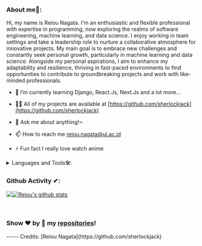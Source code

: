 ### About me🧑:
Hi, my name is Reiou Nagata. I'm an enthusiastic and flexible professional with expertise in programming, now exploring the realms of software engineering, machine learning, and data science. I enjoy working in team settings and take a leadership role to nurture a collaborative atmosphere for innovative projects. My main goal is to embrace new challenges and constantly seek personal growth, particularly in machine learning and data science. Alongside my personal aspirations, I aim to enhance my adaptability and resilience, thriving in fast-paced environments to find opportunities to contribute to groundbreaking projects and work with like-minded professionals.


- 🌱 I’m currently learning Django, React.Js, Next.Js and a lot more...

- 👨‍💻 All of my projects are available at [https://github.com/sherlockjack](https://github.com/sherlockjack)

- 💬 Ask me about anything!~

- 📫 How to reach me reiou.nagata@ui.ac.id

- ⚡ Fun fact I really love watch anime

<details>
<summary>
Languages and Tools🛠:
</summary>
  <br/>
<code><img height="20" src="https://raw.githubusercontent.com/github/explore/80688e429a7d4ef2fca1e82350fe8e3517d3494d/topics/html/html.png"></code>
<code><img height="20" src="https://raw.githubusercontent.com/github/explore/80688e429a7d4ef2fca1e82350fe8e3517d3494d/topics/css/css.png"></code>
<code><img height="20" src="https://raw.githubusercontent.com/github/explore/80688e429a7d4ef2fca1e82350fe8e3517d3494d/topics/javascript/javascript.png"></code>
<code><img height="20" src="https://raw.githubusercontent.com/github/explore/80688e429a7d4ef2fca1e82350fe8e3517d3494d/topics/react/react.png"></code> 
<code><img height="20" src="https://raw.githubusercontent.com/github/explore/80688e429a7d4ef2fca1e82350fe8e3517d3494d/topics/nodejs/nodejs.png"></code>
<code><img height="20" src="https://raw.githubusercontent.com/github/explore/80688e429a7d4ef2fca1e82350fe8e3517d3494d/topics/git/git.png"></code>
<code><img height="20" src="https://upload.wikimedia.org/wikipedia/commons/thumb/a/ae/Github-desktop-logo-symbol.svg/1024px-Github-desktop-logo-symbol.svg.png"></code>
<code><img height="20" src="https://upload.wikimedia.org/wikipedia/commons/thumb/b/b2/Bootstrap_logo.svg/1024px-Bootstrap_logo.svg.png"></code>
<code><img height="20" src="https://e7.pngegg.com/pngimages/46/626/png-clipart-c-logo-the-c-programming-language-computer-icons-computer-programming-source-code-programming-miscellaneous-template.png"></code>
<code><img height="20" src="https://upload.wikimedia.org/wikipedia/en/d/d2/Sublime_Text_3_logo.png"></code>
<code><img height="20" src="https://banner2.cleanpng.com/20181122/krs/kisspng-java-programming-language-selenium-computer-softwa-july-2-16-halab-4-dev-5bf78387a7bb41.028192901542947719687.jpg"></code>
<code><img height="20" src="https://upload.wikimedia.org/wikipedia/commons/thumb/9/9a/Visual_Studio_Code_1.35_icon.svg/1024px-Visual_Studio_Code_1.35_icon.svg.png"></code>
<code><img height="20" src="https://upload.wikimedia.org/wikipedia/commons/7/75/Django_logo.svg" alt="Django"></code>
<code><img height="20" src="https://upload.wikimedia.org/wikipedia/commons/7/79/Docker_(container_engine)_logo.png" alt="Docker"></code>
<code><img height="20" src="https://upload.wikimedia.org/wikipedia/commons/1/17/Google-flutter-logo.png" alt="Flutter"></code>
<code><img height="20" src="https://upload.wikimedia.org/wikipedia/commons/8/8e/Nextjs-logo.svg" alt="Next.js"></code>
<code><img height="20" src="https://upload.wikimedia.org/wikipedia/commons/2/29/Postgresql_elephant.svg" alt="PostgreSQL"></code>
<code><img height="20" src="https://upload.wikimedia.org/wikipedia/commons/c/c3/Python-logo-notext.svg" alt="Python"></code>
<code><img height="20" src="https://upload.wikimedia.org/wikipedia/commons/4/4f/Csharp_Logo.png" alt="C#"></code>
<code><img height="20" src="https://upload.wikimedia.org/wikipedia/commons/8/8a/Official_unity_logo.png" alt="Unity"></code>
</details>

### Github Activity ✔:

<a href="https://github.com/sherlockjack">
  <img align="left" src="https://github-readme-stats.vercel.app/api/top-langs/?username=sherlockjack&theme=tokyonight" />
  </a>

<a href="https://github.com/sherlockjack">
 <img align="center" src="https://github-readme-stats.vercel.app/api?username=sherlockjack&show_icons=true&theme=tokyonight&line_height=27" alt="Reiou's github stats"/>
</a>

<br/>
<br/>
<br/>



### Show ❤️ by 🌟 my [repositories](https://github.com/sherlockjack?tab=repositories)!

</div>
-----
Credits: [Reiou Nagata](https://github.com/sherlockjack)




